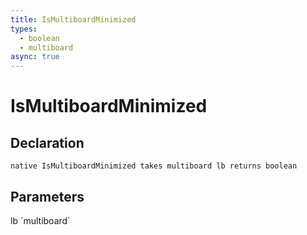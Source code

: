 ```yaml
---
title: IsMultiboardMinimized
types:
  - boolean
  - multiboard
async: true
---
```


# IsMultiboardMinimized

## Declaration

```
native IsMultiboardMinimized takes multiboard lb returns boolean
```

## Parameters
<dl>
  <dt>lb `multiboard`</dt>
  <dd></dd>
</dl>